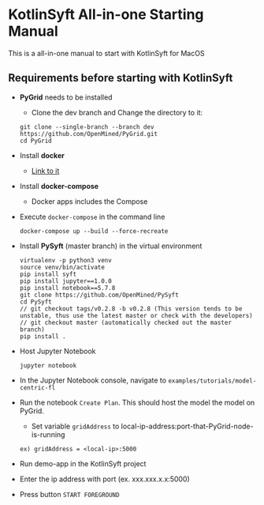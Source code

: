 # KotlinSyft All-in-one Starting Manual
This is a all-in-one manual to start with KotlinSyft for MacOS

## Requirements before starting with KotlinSyft
- **PyGrid** needs to be installed
  - Clone the dev branch and Change the directory to it:
  ```
  git clone --single-branch --branch dev https://github.com/OpenMined/PyGrid.git
  cd PyGrid
  ```

- Install **docker**
  - [Link to it](https://docs.docker.com/get-docker/)
- Install **docker-compose**
  - Docker apps includes the Compose

- Execute ```docker-compose``` in the command line
  ```
  docker-compose up --build --force-recreate
  ```

- Install **PySyft** (master branch) in the virtual environment
  ```
  virtualenv -p python3 venv
  source venv/bin/activate
  pip install syft
  pip install jupyter==1.0.0
  pip install notebook==5.7.8
  git clone https://github.com/OpenMined/PySyft
  cd PySyft
  // git checkout tags/v0.2.8 -b v0.2.8 (This version tends to be unstable, thus use the latest master or check with the developers)
  // git checkout master (automatically checked out the master branch)
  pip install .
  ```

- Host Jupyter Notebook
  ```
  jupyter notebook
  ```
- In the Jupyter Notebook console, navigate to ```examples/tutorials/model-centric-fl```
- Run the notebook ```Create Plan```. This should host the model the model on PyGrid.
  - Set variable ```gridAddress``` to local-ip-address:port-that-PyGrid-node-is-running
  ```
  ex) gridAddress = <local-ip>:5000
  ```
- Run demo-app in the KotlinSyft project
- Enter the ip address with port (ex. xxx.xxx.x.x:5000)
- Press button ```START FOREGROUND```

